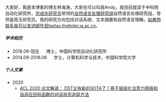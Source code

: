
大家好，我是本博客的博主林海涛，大家也可以叫我Andy。我目前就读于中科院自动化研究所，[宗成庆研究员](http://www.nlpr.ia.ac.cn/cip/cqzong.htm)带领的[自然语言处理研究组](http://www.nlpr.ia.ac.cn/cip/introduction.htm)自然语言处理研究组，导师是周玉研究员。我的研究方向包括对话系统、文本摘要和自然语言理解。如果想联系我可以发送邮件至haitao.lin@nlpr.ia.ac.cn。


##### 学术经历

- 2018.09-现在 &emsp; 博士，中国科学院自动化研究所
- 2014.09-2018.06 &emsp; 学士，计算机科学与技术，中国科学院大学


##### 个人文章

- 2020
  - [ACL 2020 论文解读： DST又有新的SOTA了？基于层级化注意力网络和自适应目标函数的对话状态追踪方法](https://mp.weixin.qq.com/s?__biz=MzUzOTYzNjIwMw==&mid=2247484095&idx=2&sn=864dcee7eee3c4276d143982e9e2023d&chksm=fac43a3bcdb3b32de6ea185e44564f403fd4d9e56c9164aad4d6c9d61a95738d88c6855ff469&scene=126&sessionid=1600427264&key=92bd8fadcb6a4858b3a03b84e4568cc046736758525df2a56c5c2452ee55299897be8e3c27813705793ca6bcd9d5abfc6a8deeb48f4d6653a93b608c61f8c6d54559e3eacf76cf5dd5589d256d2d7c7b7d9d4ea2c80f1d41ca385d3815567e7bbde9e8c6e78ad753ae7d49d16f70e58d6e69f597de42a4bb31424eccee7d4f20&ascene=1&uin=MTQ1MzYwMDQ2MQ%3D%3D&devicetype=Windows+10+x64&version=62090529&lang=zh_CN&exportkey=ATIXdL9cZLtF%2Fsi%2F%2Fv1suUw%3D&pass_ticket=lBE3%2FmpXzXUQKKr0MvyQUMTTmIb402LYpsJK17pZRqdqUQbkJ1KqmrM3pTOahGkX&wx_header=0)
